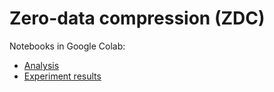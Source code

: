 # Zero-data compression (ZDC)

Notebooks in Google Colab:
- [Analysis](https://drive.google.com/file/d/13TluH9mYIO1LG-jlmmesHpmE-sAUrJni/view?usp=share_link)
- [Experiment results](https://drive.google.com/file/d/19wQle1VWnFl9sUlIVpTjuEdmvzhUJOgj/view?usp=share_link) 
